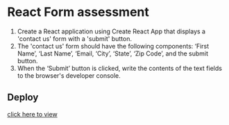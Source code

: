 # React Form assessment
1. Create a React application using Create React App that displays a 'contact us' form with a 'submit' button.
2. The 'contact us' form should have the following components: ‘First Name’, ‘Last Name’, ‘Email, ‘City’, ‘State’, ‘Zip Code’, and the submit button.
3. When the ‘Submit’ button is clicked, write the contents of the text fields to the browser's developer console.

## Deploy 
[click here to view](https://anlinmac.github.io/react-form/)